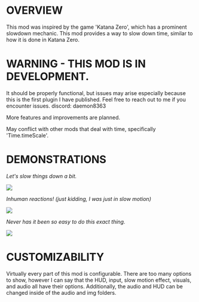 # OVERVIEW

This mod was inspired by the game 'Katana Zero', which has a prominent slowdown mechanic. This mod provides a way to slow down time, similar to how it is done in Katana Zero. 

# WARNING - THIS MOD IS IN DEVELOPMENT.

It should be properly functional, but issues may arise especially because this is the first plugin I have published. Feel free to reach out to me if you encounter issues. discord: daemon8363

More features and improvements are planned.

May conflict with other mods that deal with time, specifically 'Time.timeScale'.

# DEMONSTRATIONS

*Let's slow things down a bit.*

![](https://media0.giphy.com/media/v1.Y2lkPTc5MGI3NjExZDhnMjBhdWdod3liYzB0c2poZmpqdDZndTJwdWYyMjQxYnRkMHVlbSZlcD12MV9pbnRlcm5hbF9naWZfYnlfaWQmY3Q9Zw/QEXSeNShOetA0CNKY2/giphy.gif)

*Inhuman reactions! (just kidding, I was just in slow motion)*

![](https://media0.giphy.com/media/v1.Y2lkPTc5MGI3NjExZ2xyazUzcm9vZWxyenU5enVxcWJpbTkxbnp1ZmpuN3ZqbjEyajhxeSZlcD12MV9pbnRlcm5hbF9naWZfYnlfaWQmY3Q9Zw/EDXRS8I6Q4pkT0Ky70/giphy.webp)

*Never has it been so easy to do this exact thing.*

![](https://media0.giphy.com/media/v1.Y2lkPTc5MGI3NjExZ2Qza2U0dXRsZGNqeG9wOXo4dm80Y3R4bHZtMzJqd2VtbWNwbHF3NSZlcD12MV9pbnRlcm5hbF9naWZfYnlfaWQmY3Q9Zw/t8IoWfJ9GwuB68I1yf/giphy.gif)

# CUSTOMIZABILITY

Virtually every part of this mod is configurable. There are too many options to show, however I can say that the HUD, input, slow motion effect, visuals, and audio all have their options. 
Additionally, the audio and HUD can be changed inside of the audio and img folders.